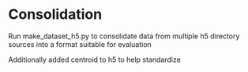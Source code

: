 # Consolidation
Run make_dataset_h5.py to consolidate data from multiple h5 directory sources into a format suitable for evaluation

Additionally added centroid to h5 to help standardize